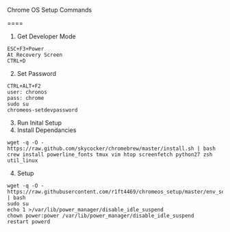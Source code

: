 Chrome OS Setup Commands

====

1. Get Developer Mode
```
ESC+F3+Power
At Recovery Screen
CTRL+D
```
2. Set Password
```
CTRL+ALT+F2
user: chronos
pass: chrome
sudo su
chromeos-setdevpassword
```
3. Run Inital Setup
4. Install Dependancies
```
wget -q -O - https://raw.github.com/skycocker/chromebrew/master/install.sh | bash
crew install powerline_fonts tmux vim htop screenfetch python27 zsh util_linux 
```

4. Setup
```
wget -q -O - https://raw.githubusercontent.com/r1ft4469/chromeos_setup/master/env_setup.sh | bash
sudo su                                                                      
echo 1 >/var/lib/power_manager/disable_idle_suspend                          
chown power:power /var/lib/power_manager/disable_idle_suspend               
restart powerd                                                                 
```
